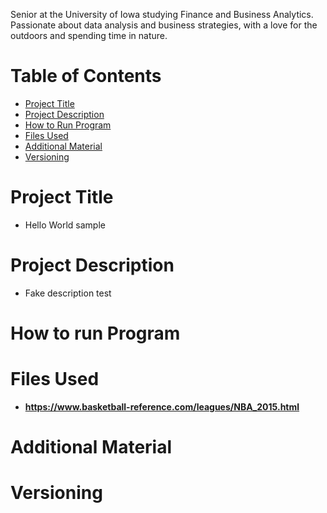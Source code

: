 Senior at the University of Iowa studying Finance and Business Analytics. Passionate about data analysis and business strategies, with a love for the outdoors and spending time in nature.
# Table of Contents
- [Project Title](#project-title)
- [Project Description](#project-description)
- [How to Run Program](#how-to-run-program)
- [Files Used](#files-used)
- [Additional Material](#additional-material)
- [Versioning](#versioning)
# Project Title
- Hello World sample
# Project Description
- Fake description test
# How to run Program
# Files Used
- **https://www.basketball-reference.com/leagues/NBA_2015.html**
# Additional Material
# Versioning

